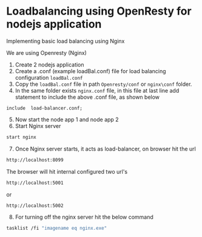 # Loadbalancing using OpenResty for nodejs application

Implementing basic load balancing using Nginx

We are using Openresty (Nginx)

1. Create 2 nodejs application
2. Create a .conf (example loadBal.conf) file for load balancing configuration
    `loadBal.conf`
3. Copy the `loadBal.conf` file in path `Openresty/conf` or `nginx\conf` folder.  
4. In the same folder exists `nginx.conf` file, in this file at last line add statement to include the above .conf file, as shown below

`include  load-balancer.conf;`

5. Now start the node app 1 and node app 2 
6. Start Nginx server

```bash
start nginx
```
7. Once Nginx server starts, it acts as load-balancer, on browser hit the url 

```bash
http://localhost:8099    
```
The browser will hit internal configured two url's

```bash
http://localhost:5001
```
or

```bash
http://localhost:5002
```

8. For turning off the nginx server hit the below command

```bash
tasklist /fi "imagename eq nginx.exe"
```